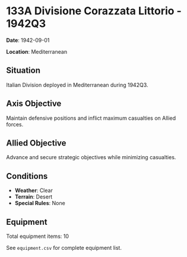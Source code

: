 # 133A Divisione Corazzata Littorio - 1942Q3

**Date**: 1942-09-01

**Location**: Mediterranean

## Situation

Italian Division deployed in Mediterranean during 1942Q3.

## Axis Objective

Maintain defensive positions and inflict maximum casualties on Allied forces.

## Allied Objective

Advance and secure strategic objectives while minimizing casualties.

## Conditions

- **Weather**: Clear
- **Terrain**: Desert
- **Special Rules**: None

## Equipment

Total equipment items: 10

See `equipment.csv` for complete equipment list.
